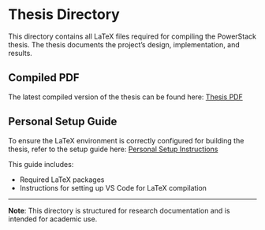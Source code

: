 # Thesis Directory

This directory contains all LaTeX files required for compiling the PowerStack thesis. The thesis documents the project’s design, implementation, and results.

## Compiled PDF
The latest compiled version of the thesis can be found here:
[Thesis PDF](/thesis/VT1/build/main.pdf)

## Personal Setup Guide
To ensure the LaTeX environment is correctly configured for building the thesis, refer to the setup guide here:
[Personal Setup Instructions](/thesis/VT1/Personal_setup/)

This guide includes:
- Required LaTeX packages
- Instructions for setting up VS Code for LaTeX compilation

---
**Note**: This directory is structured for research documentation and is intended for academic use.
